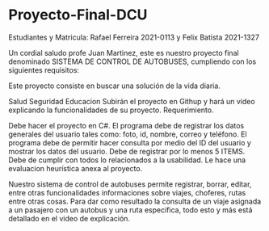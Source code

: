 # Proyecto-Final-DCU
Estudiantes y Matricula: Rafael Ferreira 2021-0113  y Felix Batista 2021-1327

Un cordial saludo profe Juan Martinez, este es nuestro proyecto final denominado SISTEMA DE CONTROL DE AUTOBUSES, cumpliendo con los siguientes requisitos:

Este proyecto consiste en buscar una solución de la vida diaria.

Salud
Seguridad
Educacion 
Subirán el proyecto en Githup y hará un vídeo explicando la funcionalidades de su proyecto.
Requerimiento.

Debe hacer el proyecto en C#.
El programa debe de registrar los datos generales del usuario tales como: foto, id, nombre, correo y teléfono.
El programa debe de permitir hacer consulta por medio  del  ID del usuario y mostrar los datos del usuario.
Debe de registrar por lo menos  5 ITEMS.
Debe de cumplir con todos lo relacionados a la usabilidad.
Le hace una evaluacion  heurística anexa al proyecto.


Nuestro sistema de control de autobuses permite registrar, borrar, editar, entre otras funcionalidades informaciones sobre viajes, choferes, rutas entre otras cosas.
Para dar como resultado la consulta de un viaje asignada a un pasajero con un autobus y una ruta especifica, todo esto y más está detallado en el video de explicación.

